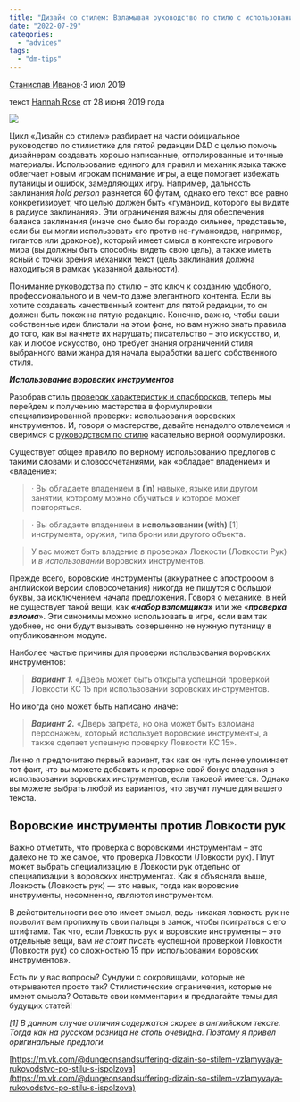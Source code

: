 ```yaml
---
title: "Дизайн со стилем: Взламывая руководство по стилю с использованием воровских инструментов"
date: "2022-07-29"
categories: 
  - "advices"
tags: 
  - "dm-tips"
---
```


[Станислав Иванов](https://m.vk.com/drakzar)·3 июл 2019

текст [Hannah Rose](https://m.vk.com/away.php?to=http%3A%2F%2Fkoboldpress.com%2Fauthor%2F%3Fauthorname%3DHannah%2520Rose) от 28 июня 2019 года

![](https://cyborgsandmages.com/wp-content/uploads/2022/07/072922_0620_1.png)

Цикл «Дизайн со стилем» разбирает на части официальное руководство по стилистике для пятой редакции D&D с целью помочь дизайнерам создавать хорошо написанные, отполированные и точные материалы. Использование единого для правил и механик языка также облегчает новым игрокам понимание игры, а еще помогает избежать путаницы и ошибок, замедляющих игру. Например, дальность заклинания _hold person_ равняется 60 футам, однако его текст все равно конкретизирует, что целью должен быть «гуманоид, которого вы видите в радиусе заклинания». Эти ограничения важны для обеспечения баланса заклинания (иначе оно было бы гораздо сильнее, представьте, если бы вы могли использовать его против не-гуманоидов, например, гигантов или драконов), который имеет смысл в контексте игрового мира (вы должны быть способны видеть свою цель), а также иметь ясный с точки зрения механики текст (цель заклинания должна находиться в рамках указанной дальности).

Понимание руководства по стилю – это ключ к созданию удобного, профессионального и в чем-то даже элегантного контента. Если вы хотите создавать качественный контент для пятой редакции, то он должен быть похож на пятую редакцию. Конечно, важно, чтобы ваши собственные идеи блистали на этом фоне, но вам нужно знать правила до того, как вы начнете их нарушать; писательство – это искусство, и, как и любое искусство, оно требует знания ограничений стиля выбранного вами жанра для начала выработки вашего собственного стиля.

_**Использование воровских инструментов**_

Разобрав стиль [проверок характеристик и спасбросков](https://koboldpress.com/designing-with-style-unlocking-the-style-guide-using-thieves-tools/ "https://koboldpress.com/designing-with-style-ability-checks-and-saving-throws/"), теперь мы перейдем к получению мастерства в формулировки специализированной проверки: использования воровских инструментов. И, говоря о мастерстве, давайте ненадолго отвлечемся и сверимся с [руководством по стилю](https://www.dmsguild.com/product/DMs-Guild-Creator-Resource--Style-Guide-Resources "https://www.dmsguild.com/product/267467/DMs-Guild-Creator-Resource--Style-Guide-Resources") касательно верной формулировки.

Существует общее правило по верному использованию предлогов с такими словами и словосочетаниями, как «обладает владением» и «владение»:

> · Вы обладаете владением **в (in)** навыке, языке или другом занятии, которому можно обучиться и которое может повторяться.

> · Вы обладаете владением **в использовании (with)** \[1\] инструмента, оружия, типа брони или другого объекта.

> У вас может быть владение _в_ проверках Ловкости (Ловкости Рук) и _в использовании_ воровских инструментов.

Прежде всего, воровские инструменты (аккуратнее с апострофом в английской версии словосочетания) никогда не пишутся с большой буквы, за исключением начала предложения. Говоря о механике, в ней не существует такой вещи, как **_«набор взломщика»_** или же «**_проверка взлома_**». Эти синонимы можно использовать в игре, если вам так удобнее, но они будут вызывать совершенно не нужную путаницу в опубликованном модуле.

Наиболее частые причины для проверки использования воровских инструментов:

> **_Вариант 1._** «Дверь может быть открыта успешной проверкой Ловкости КС 15 при использовании воровских инструментов.

Но иногда оно может быть написано иначе:

> **_Вариант 2._** «Дверь запрета, но она может быть взломана персонажем, который использует воровские инструменты, а также сделает успешную проверку Ловкости КС 15».

Лично я предпочитаю первый вариант, так как он чуть яснее упоминает тот факт, что вы можете добавить к проверке свой бонус владения в использовании воровских инструментов, если таковой имеется. Однако вы можете выбрать любой из вариантов, что звучит лучше для вашего текста.

## Воровские инструменты против Ловкости рук

Важно отметить, что проверка с воровскими инструментам – это далеко не то же самое, что проверка Ловкости (Ловкости рук). Плут может выбрать специализацию в Ловкости рук отдельно от специализации в воровских инструментах. Как я объясняла выше, Ловкость (Ловкость рук) — это навык, тогда как воровские инструменты, несомненно, являются инструментом.

В действительности все это имеет смысл, ведь никакая ловкость рук не позволит вам пропихнуть свои пальцы в замок, чтобы поиграться с его штифтами. Так что, если Ловкость рук и воровские инструменты – это отдельные вещи, вам _не стоит_ писать «успешной проверкой Ловкости (Ловкости рук) со сложностью 15 при использовании воровских инструментов».

Есть ли у вас вопросы? Сундуки с сокровищами, которые не открываются просто так? Стилистические ограничения, которые не имеют смысла? Оставьте свои комментарии и предлагайте темы для будущих статей!

_\[1\] В данном случае отличия содержатся скорее в английском тексте. Тогда как на русском разница не столь очевидна. Поэтому я привел оригинальные предлоги._

[https://m.vk.com/@dungeonsandsuffering-dizain-so-stilem-vzlamyvaya-rukovodstvo-po-stilu-s-ispolzova](https://m.vk.com/@dungeonsandsuffering-dizain-so-stilem-vzlamyvaya-rukovodstvo-po-stilu-s-ispolzova)

